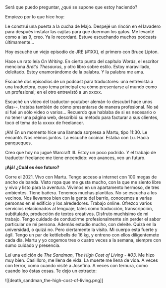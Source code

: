 Será que puedo preguntar, ¿qué se supone que estoy haciendo?

Empiezo por lo que hice hoy:

Le construí una puerta a la cucha de Majo. Despejé un rincón en el lavadero para después instalar las cajitas para que duerman los gatos. Me levanté como a las 9, creo. Ya lo recordaré. Estuve escuchando muchos podcasts últimamente...

Hoy escuché un viejo  episodio de JRE (#1XX), el primero con Bruce Lipton.

Hace un rato leía *On Writing*. En cierto punto del capítulo *Words*, el escritor menciona *Bret's Thesaurus*, y otro libro sobre estilo. Estoy maravillado, deleitado. Estoy enamorándome de la palabra. Y la palabra me ama.

Escuché dos episodios de un podcast para traductores: una entrevista a una traductora, cuyo tema principal era cómo presentarse al mundo como un profesional; en el otro entrevistó a un xxxxx.

Escuché un vídeo del traductor-youtuber alemán-lo descubrí hace unos días--, trataba también de cómo presentarse de manera profesional. No sé si fué un sólo video o varios... Recuerdo que hablaba de si es necesario o no tener una página web, describió su método para facturar a sus clientes, tocó el tema de la xxxxx de freelancer. 

¡Ah! En un momento hice una llamada sorpresa a Martu, tipo 11:30. Le encantó. Nos reímos juntos. La escuché cocinar. Estaba con Lu. Hacía panqueques.

Creo que hoy no jugué Warcraft III. Estoy un poco podrido. Y el trabajo de traductor freelance me tiene encendido: veo avances, veo un futuro.

**¡Ajá! ¿Cuál es ése futuro?**

Corre el 2021. Vivo con Martu. Tengo acceso a internet con 100 megas de ancho de banda. Visto ropa que me gusta mucho, con la que me siento libre y vivo y listo para la aventura. Vivimos en un apartamento hermoso, de tres ambientes. Tiene bañera. Tenemos muchas plantitas. No se escucha a los vecinos. Nos llevamos bien con la gente del barrio, conocemos a varias personas en el edificio y los alrededores. Trabajo online. Ofrezco varios servicios relacionados al lenguaje, tales como traducción, transcripción, subtitulado, producción de textos creativos. Disfruto muchísimo de mi trabajo. Tengo cuidado de conducirme profesionalmente sin perder el sabor particular de mi persona. Además estudio mucho, con deleite. Quizá en la universidad, o quizá no. Pero ciertamente la visito. Mi cuerpo está fuerte y ágil. Tengo un par de kettlebells de 16 kg, y entreno con ellos diligentemete cada día. Martu y yo cogemos tres o cuatro veces a la semana, siempre con sumo cuidado y presencia.

Leí una edición de *The Sandman*, *The High Cost of Living - #03*. Me hizo muy bien. Casi lloro, me llena de vida. La muerte me llena de vida. A veces con terror, como cuando visité a Josefina. A veces con ternura, como cuando leo éstas cosas. Te dejo un extracto:

![[death_sandman_the-high-cost-of-living.png]]

